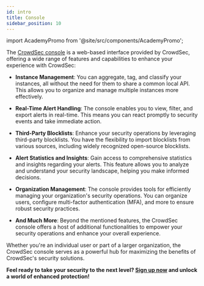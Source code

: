 ```yaml
---
id: intro
title: Console
sidebar_position: 10
---
```


import AcademyPromo from '@site/src/components/AcademyPromo';

<AcademyPromo
  image="crowdsec_console.svg"
  description="Watch a short series of videos on how to get started with the CrowdSec Console and enroll your first Security Engine"
  title="Get started with the Console"
  course="get-started-with-the-crowdsec-console"
  utm="?utm_source=docs&utm_medium=banner&utm_campaign=console-page&utm_id=academydocs"
/>

The [CrowdSec console](https://app.crowdsec.net/signup) is a web-based interface provided by CrowdSec, offering a wide range of features and capabilities to enhance your experience with CrowdSec:


- **Instance Management**: You can aggregate, tag, and classify your instances, all without the need for them to share a common local API. This allows you to organize and manage multiple instances more effectively.

- **Real-Time Alert Handling**: The console enables you to view, filter, and export alerts in real-time. This means you can react promptly to security events and take immediate action.

- **Third-Party Blocklists**: Enhance your security operations by leveraging third-party blocklists. You have the flexibility to import blocklists from various sources, including widely recognized open-source blocklists.

- **Alert Statistics and Insights**: Gain access to comprehensive statistics and insights regarding your alerts. This feature allows you to analyze and understand your security landscape, helping you make informed decisions.

- **Organization Management**: The console provides tools for efficiently managing your organization's security operations. You can organize users, configure multi-factor authentication (MFA), and more to ensure robust security practices.

- **And Much More**: Beyond the mentioned features, the CrowdSec console offers a host of additional functionalities to empower your security operations and enhance your overall experience.

Whether you're an individual user or part of a larger organization, the CrowdSec console serves as a powerful hub for maximizing the benefits of CrowdSec's security solutions.

**Feel ready to take your security to the next level? [Sign up now](https://app.crowdsec.net/signup) and unlock a world of enhanced protection!**
